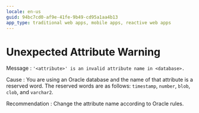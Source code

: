 ```yaml
---
locale: en-us
guid: 94bc7cd0-af9e-41fe-9b49-cd95a1aa4b13
app_type: traditional web apps, mobile apps, reactive web apps
---
```


# Unexpected Attribute Warning

Message
:   `'<attribute>' is an invalid attribute name in <database>.`

Cause
:   You are using an Oracle database and the name of that attribute is a reserved word. The reserved words are as follows: `timestamp`, `number`, `blob`, `clob`, and `varchar2`.

Recommendation
:   Change the attribute name according to Oracle rules.
